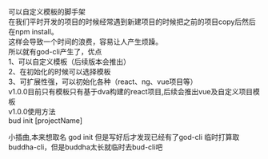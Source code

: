 可以自定义模板的脚手架  
在我们平时开发的项目的时候经常遇到新建项目的时候把之前的项目copy后然后在npm install。  
这样会导致一个时间的浪费，容易让人产生烦躁。  
所以就有god-cli产生了，优点  
  1、可以自定义模板（后续版本会推出）  
  2、在初始化的时候可以选择模板  
  3、可扩展性强，可以初始化各种（react、ng、vue项目等）  
v1.0.0目前只有模板只有基于dva构建的react项目,后续会推出vue及自定义项目模板  
v1.0.0使用方法  
  bud init [projectName]

小插曲,本来想取名 god init 但是写好后才发现已经有了god-cli 临时打算取buddha-cli，但是buddha太长就临时去bud-cli吧